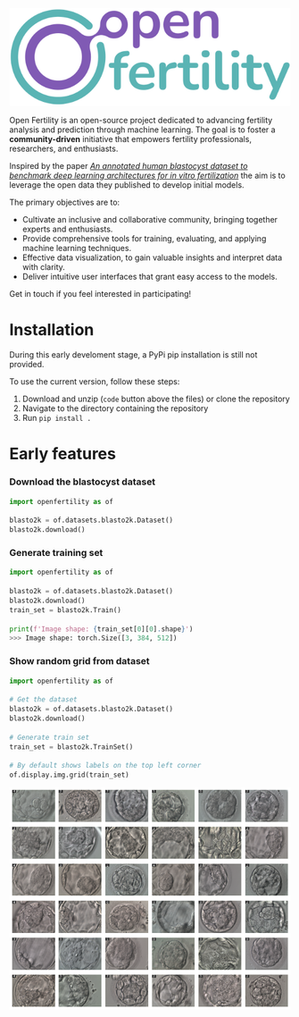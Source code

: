 ![Open Ferlility logo](docs/static/logo/OpenFertility.svg)

Open Fertility is an open-source project dedicated to advancing fertility analysis and prediction through machine learning. The goal is to foster a __community-driven__ initiative that empowers fertility professionals, researchers, and enthusiasts. 

Inspired by the paper [_An annotated human blastocyst dataset to benchmark deep learning architectures for in vitro fertilization_](https://www.nature.com/articles/s41597-023-02182-3) the aim is to leverage the open data they published to develop initial models.

The primary objectives are to:

- Cultivate an inclusive and collaborative community, bringing together experts and enthusiasts.
- Provide comprehensive tools for training, evaluating, and applying machine learning techniques.
- Effective data visualization, to gain valuable insights and interpret data with clarity.
- Deliver intuitive user interfaces that grant easy access to the models.


Get in touch if you feel interested in participating!

# Installation

During this early develoment stage, a PyPi pip installation is still not provided.

To use the current version, follow these steps:

1. Download and unzip (`code` button above the files) or clone the repository 
3. Navigate to the directory containing the repository
4. Run `pip install .` 


# Early features

### Download the blastocyst dataset

```python
import openfertility as of

blasto2k = of.datasets.blasto2k.Dataset()
blasto2k.download()
```

### Generate training set

```python
import openfertility as of

blasto2k = of.datasets.blasto2k.Dataset()
blasto2k.download()
train_set = blasto2k.Train()

print(f'Image shape: {train_set[0][0].shape}')
>>> Image shape: torch.Size([3, 384, 512])

```

### Show random grid from dataset
```python
import openfertility as of

# Get the dataset
blasto2k = of.datasets.blasto2k.Dataset()
blasto2k.download()

# Generate train set
train_set = blasto2k.TrainSet()

# By default shows labels on the top left corner
of.display.img.grid(train_set) 

```
![blasto2k-grid6x6](docs/static/blasto2k-grid6x6.png)